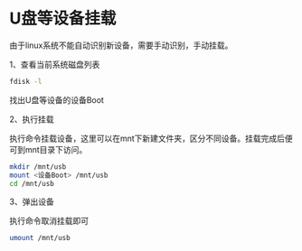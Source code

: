 # U盘等设备挂载

由于linux系统不能自动识别新设备，需要手动识别，手动挂载。

1、查看当前系统磁盘列表

```sh
fdisk -l
```

找出U盘等设备的设备Boot

2、执行挂载

执行命令挂载设备，这里可以在mnt下新建文件夹，区分不同设备。挂载完成后便可到mnt目录下访问。

```sh
mkdir /mnt/usb
mount <设备Boot> /mnt/usb
cd /mnt/usb
```

3、弹出设备

执行命令取消挂载即可

```sh
umount /mnt/usb
```
